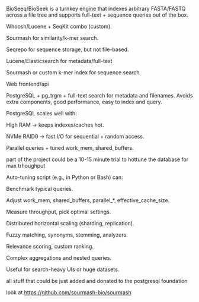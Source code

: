 BioSeeq/BioSeek is a turnkey engine that indexes arbitrary FASTA/FASTQ across a file tree and supports full-text + sequence queries out of the box.

Whoosh/Lucene + SeqKit combo (custom).

Sourmash for similarity/k-mer search.

Seqrepo for sequence storage, but not file-based.

Lucene/Elasticsearch for metadata/full-text

Sourmash or custom k-mer index for sequence search

Web frontend/api

PostgreSQL + pg_trgm + full-text search for metadata and filenames.
Avoids extra components, good performance, easy to index and query.

PostgreSQL scales well with:

High RAM → keeps indexes/caches hot.

NVMe RAID0 → fast I/O for sequential + random access.

Parallel queries + tuned work_mem, shared_buffers.

 part of the project could be a 10-15 minute trial to hottune the database for max trhoughput

 Auto-tuning script (e.g., in Python or Bash) can:

Benchmark typical queries.

Adjust work_mem, shared_buffers, parallel_*, effective_cache_size.

Measure throughput, pick optimal settings.


Distributed horizontal scaling (sharding, replication).

Fuzzy matching, synonyms, stemming, analyzers.

Relevance scoring, custom ranking.

Complex aggregations and nested queries.

Useful for search-heavy UIs or huge datasets.

all stuff that could be just added and donated to the postgresql foundation


look at https://github.com/sourmash-bio/sourmash
